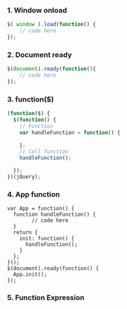 ### 1. Window onload

```javascript
$( window ).load(function() {
	// code here
});
```

### 2. Document ready

```javascript
$(document).ready(function(){
	// code here
});
```

### 3. function($)

```javascript
(function($) {
  $(function() {
    // Function
    var handleFunction = function() {
      
    };
    // Call function
    handleFunction();

  });
})(jQuery);
```

### 4. App function

```
var App = function() {
  function handleFunction() {
		// code here   
  }
  return {
    init: function() {
      handleFunction();
    }
  };
}();
$(document).ready(function() {
  App.init();
});
```

### 5. Function Expression